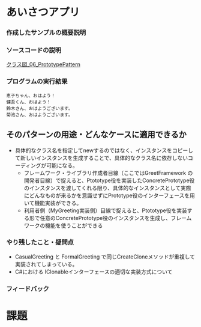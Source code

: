 # あいさつアプリ

### 作成したサンプルの概要説明

### ソースコードの説明
[クラス図_06_PrototypePattern](https://app.diagrams.net/#G1tgGOTJkjeALWFz7hoxEG2k6krkbFmu5A#%7B%22pageId%22%3A%22JVxRwg6H8JgV5l6KVrqB%22%7D)

### プログラムの実行結果
```
恵子ちゃん、おはよう！
健吾くん、おはよう！
鈴木さん、おはようございます。
菊池さん、おはようございます。

```

## そのパターンの用途・どんなケースに適用できるか
- 具体的なクラス名を指定してnewするのではなく、インスタンスをコピーして新しいインスタンスを生成することで、具体的なクラス名に依存しないコーディングが可能になる。
  - フレームワーク・ライブラリ作成者目線（ここではGreetFramework の開発者目線）で捉えると、Ptototype役を実装したConcretePrototype役のインスタンスを渡してくれる限り、具体的なインスタンスとして実際にどんなものが来るかを意識せずにPrototype役のインターフェースを用いて機能実装ができる。
  - 利用者側（MyGreeting実装側）目線で捉えると、Ptototype役を実装する形で任意のConcretePrototype役のインスタンスを生成し、フレームワークの機能を使うことができる

### やり残したこと・疑問点
- CasualGreeting と FormalGreeting で同じCreateCloneメソッドが重複して実装されてしまっている。
- C#における IClonableインターフェースの適切な実装方式について

### フィードバック


# 課題
